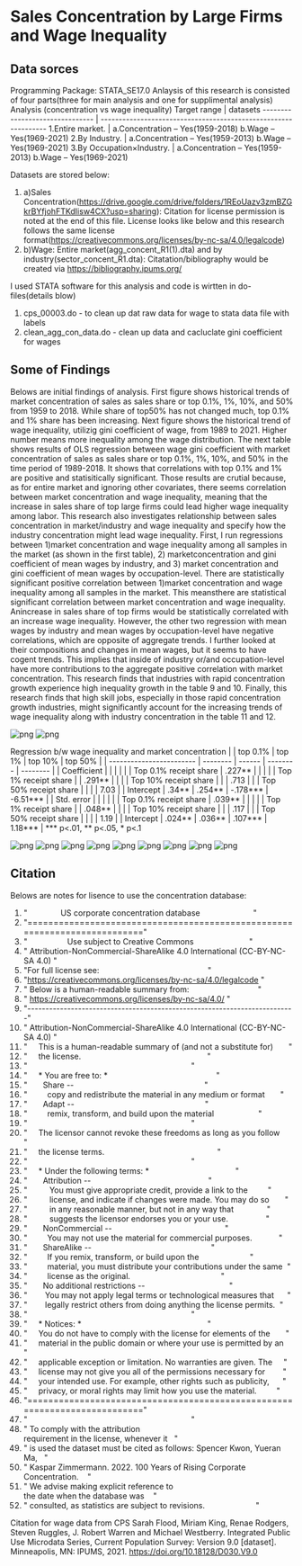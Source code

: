 

# Sales Concentration by Large Firms and Wage Inequality
## Data sorces
Programming Package: STATA_SE17.0
Anlaysis of this research is consisted of four parts(three for main analysis and one for supplimental analysis)
Analysis (concentration vs wage inequality)
Target range                    | datasets 
------------------------------- | ---------------------------------------------------------------
1.Entire market.                | a.Concentration – Yes(1959-2018) b.Wage – Yes(1969-2021)
2.By Industry.                  | a.Concentration – Yes(1959-2013) b.Wage – Yes(1969-2021)
3.By Occupation×Industry.       | a.Concentration – Yes(1959-2013) b.Wage – Yes(1969-2021)

Datasets are stored below:
1. a)Sales Concentration(https://drive.google.com/drive/folders/1REoUazv3zmBZGkrBYfjohFTKdIisw4CX?usp=sharing): Citation for license permission is noted at the end of this file. License looks like below and this research follows the same license format(https://creativecommons.org/licenses/by-nc-sa/4.0/legalcode)
3. b)Wage: Entire market(agg_concent_R1(1).dta) and by industry(sector_concent_R1.dta): Citatation/bibliography would be created via https://bibliography.ipums.org/

I used STATA software for this analysis and code is wirtten in do-files(details blow)
1. cps_00003.do - to clean up dat raw data for wage to stata data file with labels
3. clean_agg_con_data.do - clean up data and cacluclate gini coefficient for wages

## Some of Findings
Belows are initial findings of analysis. First figure shows historical trends of market concentration of sales as sales share or top 0.1%, 1%, 10%, and 50% from 1959 to 2018. While share of top50% has not changed much, top 0.1% and 1% share has been increasing. Next figure shows the historical trend of wage inequality, utilizig gini coefficient of wage, from 1989 to 2021. Higher number means more inequality among the wage distribution. The next table shows results of OLS regression between wage gini coefficient with market concentration of sales as sales share or top 0.1%, 1%, 10%, and 50% in the time period of 1989-2018. It shows that correlations with top 0.1% and 1% are positive and statisitically significant. Those results are crutial because, as for entire market and ignoring other covariates, there seems correlation between market concentration and wage inequality, meaning that the increase in sales share of top large firms could lead higher wage inequality among labor. 
This research also investigates relationship between sales concentration in market/industry and wage inequality and specify how the industry concentration might lead wage inequality. First, I run regressions between 1)market concentration and wage inequality among all samples in the market (as shown in the first table), 2) marketconcentration and gini coefficient of mean wages by industry, and 3) market concentration and gini coefficient of mean wages by occupation-level. There are statistically significant positive correlation between 1)market concentration and wage inequality among all samples in the market. This meansthere are statistical significant correlation between market concentration and wage inequality. Anincrease in sales share of top firms would be statistically correlated with an increase wage inequality. However, the other two regression with mean wages by industry and mean wages by occupation-level have negative correlations, which are opposite of aggregate trends. I further looked at their compositions and changes in mean wages, but it seems to have cogent trends. This implies that inside of industry or/and occupation-level have more contributions to the aggregate positive correlation with market concentration. This research finds that industries with rapid concentration growth experience high inequality growth in the table 9 and 10. Finally, this research finds that high skill jobs, especially in those rapid concentration growth industries, might significantly account for the increasing trends of wage inequality along with industry concentration in the table 11 and 12.

![png](sales_concentration.png)
![png](wage_inequality.png)

Regression b/w wage inequality and market concentration
|                          | top 0.1% | top 1% | top 10%  | top 50%  |
| ------------------------ | -------- | ------ | -------- | -------- |
| Coefficient              |          |        |          |          |
|   Top 0.1% receipt share | .227**   |        |          |          |
|   Top 1% receipt share   |          | .291** |          |          |
|   Top 10% receipt share  |          |        | .713     |          |
|   Top 50% receipt share  |          |        |          | 7.03     |
|   Intercept              | .34**    | .254** | -.178*** | -6.51*** |
| Std. error               |          |        |          |          |
|   Top 0.1% receipt share | .039**   |        |          |          |
|   Top 1% receipt share   |          | .048** |          |          |
|   Top 10% receipt share  |          |        | .117     |          |
|   Top 50% receipt share  |          |        |          | 1.19     |
|   Intercept              | .024**   | .036** | .107***  | 1.18***  |
*** p<.01, ** p<.05, * p<.1

![png](Tables/file1.png)
![png](Tables/file2.png)
![png](Tables/file3.png)
![png](Tables/file4.png)
![png](Tables/file5.png)
![png](Tables/file6.png)
![png](Tables/file7.png)
![png](Tables/file8.png)
![png](Tables/file9.png)

## Citation
Belows are notes for lisence to use the concentration database:
  1.  "               US corporate concentration database                        " 
  2.  "==========================================================================" 
  3.  "                  Use subject to Creative Commons                         " 
  4.  " Attribution-NonCommercial-ShareAlike 4.0 International (CC-BY-NC-SA 4.0) "
  5.  "For full license see:                                                     " 
  6.  "https://creativecommons.org/licenses/by-nc-sa/4.0/legalcode               " 
  7.  " Below is a human-readable summary from:                                  " 
  8.  " https://creativecommons.org/licenses/by-nc-sa/4.0/                       " 
  9.  "--------------------------------------------------------------------------" 
 10.  " Attribution-NonCommercial-ShareAlike 4.0 International (CC-BY-NC-SA 4.0) "
 11.  "     This is a human-readable summary of (and not a substitute for)       "
 12.  "     the license.                                                         "
 13.  "                                                                          "
 14.  "     * You are free to: *                                                 "
 15.  "       Share --                                                           " 
 16.  "         copy and redistribute the material in any medium or format       "
 17.  "       Adapt --                                                           " 
 18.  "         remix, transform, and build upon the material                    "
 19.  "                                                                          "
 20.  "     The licensor cannot revoke these freedoms as long as you follow      " 
 21.  "     the license terms.                                                   " 
 22.  "                                                                          "
 23.  "     * Under the following terms: *                                       "
 24.  "       Attribution --                                                     "
 25.  "          You must give appropriate credit, provide a link to the         " 
 26.  "          license, and indicate if changes were made. You may do so       " 
 27.  "          in any reasonable manner, but not in any way that               " 
 28.  "          suggests the licensor endorses you or your use.                 "
 29.  "       NonCommercial --                                                   "
 30.  "         You may not use the material for commercial purposes.            "
 31.  "       ShareAlike --                                                      "
 32.  "         If you remix, transform, or build upon the                       " 
 33.  "         material, you must distribute your contributions under the same  " 
 34.  "         license as the original.                                         "
 35.  "       No additional restrictions --                                      "
 36.  "        You may not apply legal terms or technological measures that      "
 37.  "        legally restrict others from doing anything the license permits.  "
 38.  "                                                                          "
 39.  "     * Notices: *                                                         "
 40.  "     You do not have to comply with the license for elements of the       " 
 41.  "     material in the public domain or where your use is permitted by an   " 
 42.  "     applicable exception or limitation. No warranties are given. The     " 
 43.  "     license may not give you all of the permissions necessary for        " 
 44.  "     your intended use. For example, other rights such as publicity,      " 
 45.  "     privacy, or moral rights may limit how you use the material.         " 
 46.  "=========================================================================="
 47.  "                                                                          "
 48.  " To comply with the attribution requirement in the license, whenever it   "
 49.  " is used the dataset must be cited as follows: Spencer Kwon, Yueran Ma,   "
 50.  " Kaspar Zimmermann. 2022. 100 Years of Rising Corporate Concentration.    "
 51.  " We advise making explicit reference to the date when the database was    "
 52.  " consulted, as statistics are subject to revisions.                       "

Citation for wage data from CPS
Sarah Flood, Miriam King, Renae Rodgers, Steven Ruggles, J. Robert Warren and Michael Westberry. Integrated Public Use Microdata Series, Current Population Survey: Version 9.0 [dataset]. Minneapolis, MN: IPUMS, 2021.
https://doi.org/10.18128/D030.V9.0
